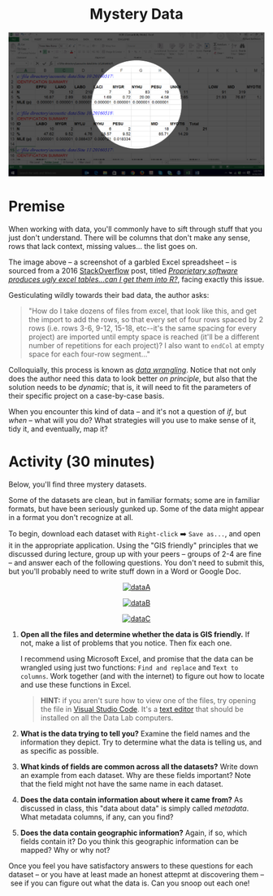 <div align=center>

# Mystery Data

![Mystery](/week/02_data/in-class/images/mystery.png)

</div>

# Premise

When working with data, you'll commonly have to sift through stuff that you just don't understand. There will be columns that don't make any sense, rows that lack context, missing values... the list goes on.

The image above – a screenshot of a garbled Excel spreadsheet – is sourced from a 2016 [StackOverflow](https://en.wikipedia.org/wiki/Stack_Overflow) post, titled [*Proprietary software produces ugly excel tables...can I get them into R?*](https://stackoverflow.com/questions/39213554/proprietary-software-produces-ugly-excel-tables-can-i-get-them-into-r), facing exactly this issue.

Gesticulating wildly towards their bad data, the author asks:

> "How do I take dozens of files from excel, that look like this, and get the import to add the rows, so that every set of four rows spaced by 2 rows (i.e. rows 3-6, 9-12, 15-18, etc--it's the same spacing for every project) are imported until empty space is reached (it'll be a different number of repetitions for each project)? I also want to `endCol` at empty space for each four-row segment..."

Colloquially, this process is known as *[data wrangling](https://en.wikipedia.org/wiki/Data_wrangling)*. Notice that not only does the author need this data to look better *on principle*, but also that the solution needs to be *dynamic*; that is, it will need to fit the parameters of their specific project on a case-by-case basis.

When you encounter this kind of data – and it's not a question of *if*, but *when* – what will you do? What strategies will you use to make sense of it, tidy it, and eventually, map it?

# Activity (30 minutes)

Below, you'll find three mystery datasets.

Some of the datasets are clean, but in familiar formats; some are in familiar formats, but have been seriously gunked up. Some of the data might appear in a format you don't recognize at all.

To begin, download each dataset with `Right-click` ➡️ `Save as...`, and open it in the appropriate application. Using the "GIS friendly" principles that we discussed during lecture, group up with your peers – groups of 2-4 are fine – and answer each of the following questions. You don't need to submit this, but you'll probably need to write stuff down in a Word or Google Doc.


<div align=center>

[![dataA]][a]

[![dataB]][b]

[![dataC]][c]

</div>

1. **Open all the files and determine whether the data is GIS friendly.** If not, make a list of problems that you notice. Then fix each one.

   I recommend using Microsoft Excel, and promise that the data can be wrangled using just two functions: `Find and replace` and `Text to columns`. Work together (and with the internet) to figure out how to locate and use these functions in Excel.

   > **HINT:** if you aren't sure how to view one of the files, try opening the file in [Visual Studio Code](https://code.visualstudio.com/). It's a [text editor](https://en.wikipedia.org/wiki/Text_editor) that should be installed on all the Data Lab computers.

2. **What is the data trying to tell you?** Examine the field names and the information they depict. Try to determine what the data is telling us, and as specific as possible.
3. **What kinds of fields are common across all the datasets?** Write down an example from each dataset. Why are these fields important? Note that the field might not have the same name in each dataset.
4. **Does the data contain information about where it came from?** As discussed in class, this "data about data" is simply called *metadata*. What metadata columns, if any, can you find?
5. **Does the data contain geographic information?** Again, if so, which fields contain it? Do you think this geographic information can be mapped? Why or why not?

Once you feel you have satisfactory answers to these questions for each dataset – or you have at least made an honest attepmt at discovering them – see if you can figure out what the data is. Can you snoop out each one!

<!-- https://github.com/itspangler/geospatial-humanities-s2024/raw/main/week/02_data/in-class/data/a.xls -->

<!-------------------------------------[ Links ]
---------------------------------------->

[a]: ../../../../geospatial-humanities-s2024/raw/main/week/02_data/in-class/data/a.xls
[b]: /week/02_data/in-class/data/b.csv
[c]: /week/02_data/in-class/data/c.json.zip

<!---------------------------------[ Buttons ]--------------------------------->

[dataa]: https://img.shields.io/badge/get_Data_A-red?style=for-the-badge
[datab]: https://img.shields.io/badge/get_Data_B-blue?style=for-the-badge
[datac]: https://img.shields.io/badge/get_Data_C-yellow?style=for-the-badge
